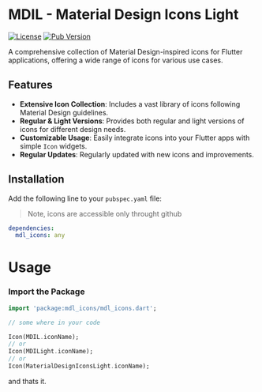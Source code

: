 # MDIL - Material Design Icons Light

[![License](https://img.shields.io/badge/license-Apache%202.0-blue.svg)](https://www.apache.org/licenses/LICENSE-2.0)
[![Pub Version](https://img.shields.io/pub/v/md_icons)](https://pub.dev/packages/mdl_icons)


A comprehensive collection of Material Design-inspired icons for Flutter applications, offering a wide range of icons for various use cases.

## Features

- **Extensive Icon Collection**: Includes a vast library of icons following Material Design guidelines.
- **Regular & Light Versions**: Provides both regular and light versions of icons for different design needs.
- **Customizable Usage**: Easily integrate icons into your Flutter apps with simple `Icon` widgets.
- **Regular Updates**: Regularly updated with new icons and improvements.

## Installation

Add the following line to your `pubspec.yaml` file:

> Note, icons are accessible only throught github

```yaml
dependencies:
  mdl_icons: any

```

# Usage
### Import the Package

```dart
import 'package:mdl_icons/mdl_icons.dart';

// some where in your code

Icon(MDIL.iconName);
// or
Icon(MDILight.iconName); 
// or
Icon(MaterialDesignIconsLight.iconName); 

```

and thats it.
